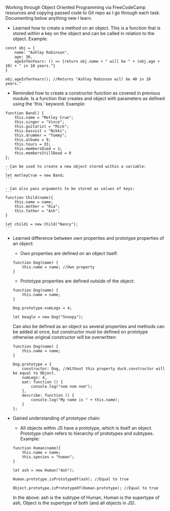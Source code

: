 Working through Object Oriented Programming via FreeCodeCamp resources and copying passed code to Git repo as I go through each task. Documenting below anything new I learn.

- Learned how to create a method on an object. This is a function that is stored within a key on the object and can be called in relation to the object. Example:

```
const obj = {
    name: "Ashley Robinson",
    age: 30,
    ageInTenYears: () => {return obj.name + " will be " + (obj.age + 10) + " in 10 years."}
}

obj.ageInTenYears(); //Returns "Ashley Robinson will be 40 in 10 years."
```

- Reminded how to create a constructor function as covered in previous module. Is a function that creates and object with parameters as defined using the 'this.' keyword. Example:

```
function Band() {
    this.name = "Motley Crue";
    this.singer = "Vince";
    this.guitarist = "Mick";
    this.bassist = "Nikki";
    this.drummer = "Tommy";
    this.albums = 9;
    this.tours = 33;
    this.membersDied = 1;
    this.membersStillDead = 0
};
```

    - Can be used to create a new object stored within a variable:
    ```
    let motleyCrue = new Band;
    ```

    - Can also pass arguments to be stored as values of keys:
    ```
    function Child(name){
        this.name = name;
        this.mother = "Ria";
        this.father = "Ash";
    }

    let child1 = new Child("Nancy");
    ```

- Learned difference between own properties and prototype properties of an object:
    - Own properties are defined on an object itself:
    ```
    function Dog(name) {
        this.name = name; //Own property
    }
    ```
    - Prototype properties are defined outside of the object:

    ```
    function Dog(name) {
        this.name = name;
    }

    Dog.prototype.numLegs = 4;

    let beagle = new Dog("Snoopy");
    ```

    Can also be defined as an object so several properties and methods can be added at once, but constructor must be defined on prototype otherwise original constructor will be overwritten:

    ```
    function Dog(name) {
        this.name = name;
    }

    Dog.prototype = {
        constructor: Dog, //Without this property duck.constructor will be equal to Object.
        numLegs: 4,
        eat: function () {
            console.log("nom nom nom");
        },
        describe: function () {
            console.log("My name is " + this.name);
        }
    };  
    ```

- Gained understanding of prototype chain:
    - All objects within JS have a prototype, which is itself an object. Prototype chain refers to hierarchy of prototypes and subtypes. Example:
    ```
    function Human(name){
        this.name = name;
        this.species = "human";
    }

    let ash = new Human("Ash");

    Human.prototype.isPrototypeOf(ash); //Equal to true

    Object.prototype.isPrototypeOf(Human.prototype); //Equal to true
    
    ```
    In the above: ash is the subtype of Human, Human is the supertype of ash, Object is the supertype of both (and all objects in JS).